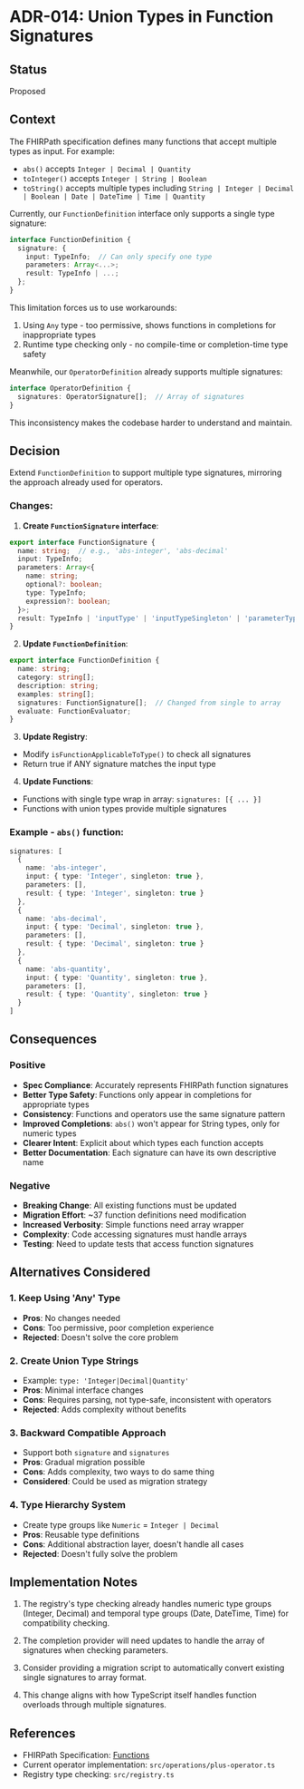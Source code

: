 # ADR-014: Union Types in Function Signatures

## Status

Proposed

## Context

The FHIRPath specification defines many functions that accept multiple types as input. For example:
- `abs()` accepts `Integer | Decimal | Quantity`
- `toInteger()` accepts `Integer | String | Boolean`
- `toString()` accepts multiple types including `String | Integer | Decimal | Boolean | Date | DateTime | Time | Quantity`

Currently, our `FunctionDefinition` interface only supports a single type signature:

```typescript
interface FunctionDefinition {
  signature: {
    input: TypeInfo;  // Can only specify one type
    parameters: Array<...>;
    result: TypeInfo | ...;
  };
}
```

This limitation forces us to use workarounds:
1. Using `Any` type - too permissive, shows functions in completions for inappropriate types
2. Runtime type checking only - no compile-time or completion-time type safety

Meanwhile, our `OperatorDefinition` already supports multiple signatures:

```typescript
interface OperatorDefinition {
  signatures: OperatorSignature[];  // Array of signatures
}
```

This inconsistency makes the codebase harder to understand and maintain.

## Decision

Extend `FunctionDefinition` to support multiple type signatures, mirroring the approach already used for operators.

### Changes:

1. **Create `FunctionSignature` interface**:
```typescript
export interface FunctionSignature {
  name: string;  // e.g., 'abs-integer', 'abs-decimal'
  input: TypeInfo;
  parameters: Array<{
    name: string;
    optional?: boolean;
    type: TypeInfo;
    expression?: boolean;
  }>;
  result: TypeInfo | 'inputType' | 'inputTypeSingleton' | 'parameterType';
}
```

2. **Update `FunctionDefinition`**:
```typescript
export interface FunctionDefinition {
  name: string;
  category: string[];
  description: string;
  examples: string[];
  signatures: FunctionSignature[];  // Changed from single to array
  evaluate: FunctionEvaluator;
}
```

3. **Update Registry**:
- Modify `isFunctionApplicableToType()` to check all signatures
- Return true if ANY signature matches the input type

4. **Update Functions**:
- Functions with single type wrap in array: `signatures: [{ ... }]`
- Functions with union types provide multiple signatures

### Example - `abs()` function:

```typescript
signatures: [
  {
    name: 'abs-integer',
    input: { type: 'Integer', singleton: true },
    parameters: [],
    result: { type: 'Integer', singleton: true }
  },
  {
    name: 'abs-decimal',
    input: { type: 'Decimal', singleton: true },
    parameters: [],
    result: { type: 'Decimal', singleton: true }
  },
  {
    name: 'abs-quantity',
    input: { type: 'Quantity', singleton: true },
    parameters: [],
    result: { type: 'Quantity', singleton: true }
  }
]
```

## Consequences

### Positive

- **Spec Compliance**: Accurately represents FHIRPath function signatures
- **Better Type Safety**: Functions only appear in completions for appropriate types
- **Consistency**: Functions and operators use the same signature pattern
- **Improved Completions**: `abs()` won't appear for String types, only for numeric types
- **Clearer Intent**: Explicit about which types each function accepts
- **Better Documentation**: Each signature can have its own descriptive name

### Negative

- **Breaking Change**: All existing functions must be updated
- **Migration Effort**: ~37 function definitions need modification
- **Increased Verbosity**: Simple functions need array wrapper
- **Complexity**: Code accessing signatures must handle arrays
- **Testing**: Need to update tests that access function signatures

## Alternatives Considered

### 1. Keep Using 'Any' Type
- **Pros**: No changes needed
- **Cons**: Too permissive, poor completion experience
- **Rejected**: Doesn't solve the core problem

### 2. Create Union Type Strings
- Example: `type: 'Integer|Decimal|Quantity'`
- **Pros**: Minimal interface changes
- **Cons**: Requires parsing, not type-safe, inconsistent with operators
- **Rejected**: Adds complexity without benefits

### 3. Backward Compatible Approach
- Support both `signature` and `signatures`
- **Pros**: Gradual migration possible
- **Cons**: Adds complexity, two ways to do same thing
- **Considered**: Could be used as migration strategy

### 4. Type Hierarchy System
- Create type groups like `Numeric` = `Integer | Decimal`
- **Pros**: Reusable type definitions
- **Cons**: Additional abstraction layer, doesn't handle all cases
- **Rejected**: Doesn't fully solve the problem

## Implementation Notes

1. The registry's type checking already handles numeric type groups (Integer, Decimal) and temporal type groups (Date, DateTime, Time) for compatibility checking.

2. The completion provider will need updates to handle the array of signatures when checking parameters.

3. Consider providing a migration script to automatically convert existing single signatures to array format.

4. This change aligns with how TypeScript itself handles function overloads through multiple signatures.

## References

- FHIRPath Specification: [Functions](http://hl7.org/fhirpath/#functions)
- Current operator implementation: `src/operations/plus-operator.ts`
- Registry type checking: `src/registry.ts`